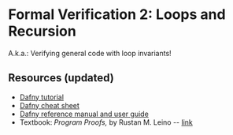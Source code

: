 # Formal Verification 2: Loops and Recursion

A.k.a.: Verifying general code with loop invariants!

## Resources (updated)

- [Dafny tutorial](https://dafny.org/latest/OnlineTutorial/guide)
- [Dafny cheat sheet](https://dafny.org/latest/DafnyCheatsheet.pdf)
- [Dafny reference manual and user guide](https://dafny.org/latest/DafnyRef/DafnyRef)
- Textbook: *Program Proofs,* by Rustan M. Leino -- [link](https://mitpress.mit.edu/9780262546232/program-proofs/)
